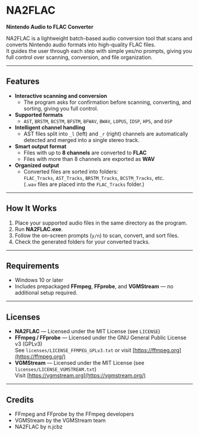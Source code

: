 # NA2FLAC  
**Nintendo Audio to FLAC Converter**

NA2FLAC is a lightweight batch-based audio conversion tool that scans and converts Nintendo audio formats into high-quality FLAC files.  
It guides the user through each step with simple yes/no prompts, giving you full control over scanning, conversion, and file organization.

---

## Features
- **Interactive scanning and conversion**  
  - The program asks for confirmation before scanning, converting, and sorting, giving you full control.
- **Supported formats**  
  - `AST`, `BRSTM`, `BCSTM`, `BFSTM`, `BFWAV`, `BWAV`, `LOPUS`, `IDSP`, `HPS`, and `DSP`
- **Intelligent channel handling**  
  - AST files split into `_l` (left) and `_r` (right) channels are automatically detected and merged into a single stereo track.
- **Smart output format**  
  - Files with up to **8 channels** are converted to **FLAC**  
  - Files with more than 8 channels are exported as **WAV**
- **Organized output**  
  - Converted files are sorted into folders:  
    `FLAC_Tracks`, `AST_Tracks`, `BRSTM_Tracks`, `BCSTM_Tracks`, etc.  
    (`.wav` files are placed into the `FLAC_Tracks` folder.)

---

## How It Works
1. Place your supported audio files in the same directory as the program.  
2. Run **NA2FLAC.exe**.  
3. Follow the on-screen prompts (`y/n`) to scan, convert, and sort files.  
4. Check the generated folders for your converted tracks.

---

## Requirements
- Windows 10 or later  
- Includes prepackaged **FFmpeg**, **FFprobe**, and **VGMStream** — no additional setup required.

---

## Licenses
- **NA2FLAC** — Licensed under the MIT License (see `LICENSE`)
- **FFmpeg / FFprobe** — Licensed under the GNU General Public License v3 (GPLv3)  
  See `licenses/LICENSE_FFMPEG_GPLv3.txt` or visit [https://ffmpeg.org](https://ffmpeg.org/)
- **VGMStream** — Licensed under the MIT License (see `licenses/LICENSE_VGMSTREAM.txt`)  
  Visit [https://vgmstream.org](https://vgmstream.org/)

---

## Credits
- FFmpeg and FFprobe by the FFmpeg developers  
- VGMStream by the VGMStream team  
- NA2FLAC by n.jcbz
